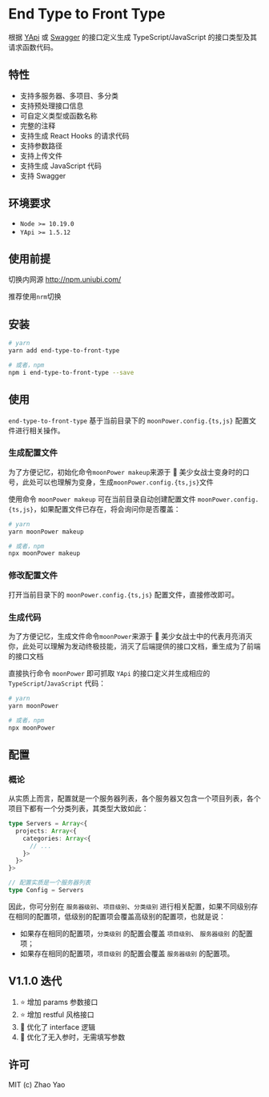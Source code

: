 # End Type to Front Type

根据 [YApi](https://github.com/YMFE/yapi) 或 [Swagger](https://swagger.io/) 的接口定义生成 TypeScript/JavaScript 的接口类型及其请求函数代码。

## 特性

- 支持多服务器、多项目、多分类
- 支持预处理接口信息
- 可自定义类型或函数名称
- 完整的注释
- 支持生成 React Hooks 的请求代码
- 支持参数路径
- 支持上传文件
- 支持生成 JavaScript 代码
- 支持 Swagger

## 环境要求

- `Node >= 10.19.0`
- `YApi >= 1.5.12`

## 使用前提

切换内网源 http://npm.uniubi.com/

推荐使用`nrm`切换

## 安装

```bash
# yarn
yarn add end-type-to-front-type

# 或者，npm
npm i end-type-to-front-type --save
```

## 使用

`end-type-to-front-type` 基于当前目录下的 `moonPower.config.{ts,js}` 配置文件进行相关操作。

### 生成配置文件

为了方便记忆，初始化命令`moonPower makeup`来源于 :girl: 美少女战士变身时的口号，此处可以也理解为变身，生成`moonPower.config.{ts,js}`文件

使用命令 `moonPower makeup` 可在当前目录自动创建配置文件 `moonPower.config.{ts,js}`，如果配置文件已存在，将会询问你是否覆盖：

```bash
# yarn
yarn moonPower makeup

# 或者，npm
npx moonPower makeup
```

### 修改配置文件

打开当前目录下的 `moonPower.config.{ts,js}` 配置文件，直接修改即可。

### 生成代码

为了方便记忆，生成文件命令`moonPower`来源于 :girl: 美少女战士中的代表月亮消灭你，此处可以理解为发动终极技能，消灭了后端提供的接口文档，重生成为了前端的接口文档

直接执行命令 `moonPower` 即可抓取 `YApi` 的接口定义并生成相应的 `TypeScript`/`JavaScript` 代码：

```bash
# yarn
yarn moonPower

# 或者，npm
npx moonPower
```

## 配置

### 概论

从实质上而言，配置就是一个服务器列表，各个服务器又包含一个项目列表，各个项目下都有一个分类列表，其类型大致如此：

```ts
type Servers = Array<{
  projects: Array<{
    categories: Array<{
      // ...
    }>
  }>
}>

// 配置实质是一个服务器列表
type Config = Servers
```

因此，你可分别在 `服务器级别`、`项目级别`、`分类级别` 进行相关配置，如果不同级别存在相同的配置项，低级别的配置项会覆盖高级别的配置项，也就是说：

- 如果存在相同的配置项，`分类级别` 的配置会覆盖 `项目级别`、 `服务器级别` 的配置项；
- 如果存在相同的配置项，`项目级别` 的配置会覆盖 `服务器级别` 的配置项。

## V1.1.0 迭代

1. ⭐ 增加 params 参数接口
2. ⭐ 增加 restful 风格接口
3. 🌟 优化了 interface 逻辑
4. 🌟 优化了无入参时，无需填写参数

## 许可

MIT (c) Zhao Yao
